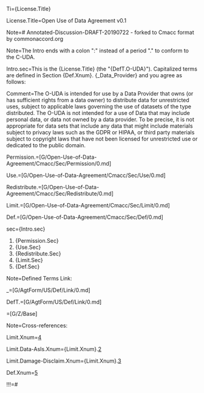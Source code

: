 Ti={License.Title}

License.Title=Open Use of Data Agreement v0.1

Note=# Annotated-Discussion-DRAFT-20190722 - forked to Cmacc format by commonaccord.org

Note=The Intro ends with a colon ":" instead of a period "." to conform to the C-UDA.

Intro.sec=This is the {License.Title} (the "{DefT.O-UDA}").  Capitalized terms are defined in Section {Def.Xnum}. {_Data_Provider} and you agree as follows:

Comment=The O-UDA is intended for use by a Data Provider that owns (or has sufficient rights from a data owner) to distribute data for unrestricted uses, subject to applicable laws governing the use of datasets of the type distributed. The O-UDA is not intended for a use of Data that may include personal data, or data not owned by a data provider. To be precise, it is not appropriate for data sets that include any data that might include materials subject to privacy laws such as the GDPR or HIPAA, or third party materials subject to copyright laws that have not been licensed for unrestricted use or dedicated to the public domain.

Permission.=[G/Open-Use-of-Data-Agreement/Cmacc/Sec/Permission/0.md]

Use.=[G/Open-Use-of-Data-Agreement/Cmacc/Sec/Use/0.md]

Redistribute.=[G/Open-Use-of-Data-Agreement/Cmacc/Sec/Redistribute/0.md]

Limit.=[G/Open-Use-of-Data-Agreement/Cmacc/Sec/Limit/0.md]

Def.=[G/Open-Use-of-Data-Agreement/Cmacc/Sec/Def/0.md]

sec={Intro.sec}<ol><li>{Permission.Sec}</li><li>{Use.Sec}</li><li>{Redistribute.Sec}</li><li>{Limit.Sec}</li><li>{Def.Sec}</li></ol>

Note=Defined Terms Link:

_=[G/AgtForm/US/Def/Link/0.md]

DefT.=[G/AgtForm/US/Def/Link/0.md]

=[G/Z/Base]

Note=Cross-references:

Limit.Xnum=<a href='{!!!}Limit.sec'>4</a>

Limit.Data-AsIs.Xnum={Limit.Xnum}.<a href='{!!!}Limit.Data-AsIs.sec'>2</a>

Limit.Damage-Disclaim.Xnum={Limit.Xnum}.<a href='{!!!}Limit.Damage-Disclaim.sec'>3</a>

Def.Xnum=<a href='{!!!}Def.sec'>5</a>

!!!=#